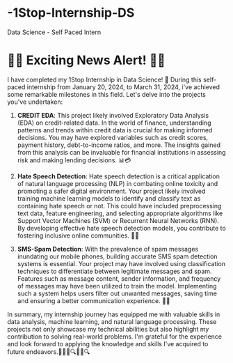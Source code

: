 # -1Stop-Internship-DS
Data Science - Self  Paced Intern

# 🌟🚀 Exciting News Alert! 🚀🌟

I have completed my 1Stop Internship in Data Science! 🎉 During this self-paced internship from January 20, 2024, to March 31, 2024, i've achieved some remarkable milestones in this field. Let's delve into the projects you've undertaken:

1. **CREDIT EDA**:
   This project likely involved Exploratory Data Analysis (EDA) on credit-related data. In the world of finance, understanding patterns and trends within credit data is crucial for making informed decisions. You may have explored variables such as credit scores, payment history, debt-to-income ratios, and more. The insights gained from this analysis can be invaluable for financial institutions in assessing risk and making lending decisions. 📊💳

2. **Hate Speech Detection**:
   Hate speech detection is a critical application of natural language processing (NLP) in combating online toxicity and promoting a safer digital environment. Your project likely involved training machine learning models to identify and classify text as containing hate speech or not. This could have included preprocessing text data, feature engineering, and selecting appropriate algorithms like Support Vector Machines (SVM) or Recurrent Neural Networks (RNN). By developing effective hate speech detection models, you contribute to fostering inclusive online communities. 🚫🤬

3. **SMS-Spam Detection**:
   With the prevalence of spam messages inundating our mobile phones, building accurate SMS spam detection systems is essential. Your project may have involved using classification techniques to differentiate between legitimate messages and spam. Features such as message content, sender information, and frequency of messages may have been utilized to train the model. Implementing such a system helps users filter out unwanted messages, saving time and ensuring a better communication experience. 📱🛑

In summary, my internship journey has equipped me with valuable skills in data analysis, machine learning, and natural language processing. These projects not only showcase my technical abilities but also highlight my contribution to solving real-world problems. I'm grateful for the experience and look forward to applying the knowledge and skills I've acquired to future endeavors.💪👨‍💻🔍👨‍💻🔍
